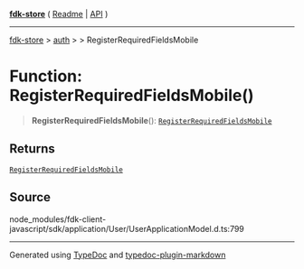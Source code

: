 [**fdk-store**](../../../README.md) ( [Readme](../../../README.md) \| [API](../../../API.md) )

---

[fdk-store](../../../API.md) > [auth](../../README.md) > [<internal>](../README.md) > RegisterRequiredFieldsMobile

# Function: RegisterRequiredFieldsMobile()

> **RegisterRequiredFieldsMobile**(): [`RegisterRequiredFieldsMobile`](../type-aliases/type-alias.RegisterRequiredFieldsMobile.md)

## Returns

[`RegisterRequiredFieldsMobile`](../type-aliases/type-alias.RegisterRequiredFieldsMobile.md)

## Source

node_modules/fdk-client-javascript/sdk/application/User/UserApplicationModel.d.ts:799

---

Generated using [TypeDoc](https://typedoc.org/) and [typedoc-plugin-markdown](https://www.npmjs.com/package/typedoc-plugin-markdown)
